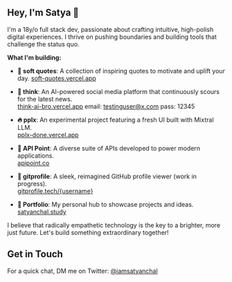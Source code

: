 ## Hey, I'm Satya 👋

I'm a 18y/o full stack dev, passionate about crafting intuitive, high-polish digital experiences. I thrive on pushing boundaries and building tools that challenge the status quo.

**What I'm building:**
- **🌼 soft quotes**: A collection of inspiring quotes to motivate and uplift your day.
  [soft-quotes.vercel.app](https://soft-quotes.vercel.app)

- **🤖 think**: An AI-powered social media platform that continuously scours for the latest news.  
  [think-ai-bro.vercel.app](https://think-ai-bro.vercel.app)
  email: testinguser@x.com
  pass: 12345

- **🔥 pplx**: An experimental project featuring a fresh UI built with Mixtral LLM.  
  [pplx-done.vercel.app](https://pplx-done.vercel.app)

- **🔗 API Point**: A diverse suite of APIs developed to power modern applications.  
  [apipoint.co](https://apipoint.co)

- **🥤 gitprofile**: A sleek, reimagined GitHub profile viewer (work in progress).  
  [gitprofile.tech/{username}](https://gitprofile.tech/username)

- **🚀 Portfolio**: My personal hub to showcase projects and ideas.  
  [satyanchal.study](https://satyanchal.study)

I believe that radically empathetic technology is the key to a brighter, more just future. Let's build something extraordinary together!

## Get in Touch

For a quick chat, DM me on Twitter: [@iamsatyanchal](https://twitter.com/direct_messages/create/iamsatyanchal)
